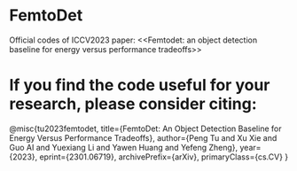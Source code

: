 # FemtoDet
Official codes of ICCV2023 paper: <<Femtodet: an object detection baseline for energy versus performance tradeoffs>>

# If you find the code useful for your research, please consider citing:
@misc{tu2023femtodet,
      title={FemtoDet: An Object Detection Baseline for Energy Versus Performance Tradeoffs}, 
      author={Peng Tu and Xu Xie and Guo AI and Yuexiang Li and Yawen Huang and Yefeng Zheng},
      year={2023},
      eprint={2301.06719},
      archivePrefix={arXiv},
      primaryClass={cs.CV}
}
